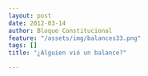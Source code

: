 ```yaml
---
layout: post
date: 2012-03-14
author: Bloque Constitucional
feature: "/assets/img/balances33.png"
tags: []
title: "¿Alguien vió un balance?"

---
```

